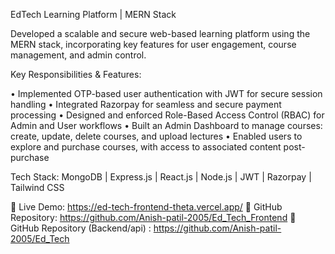 EdTech Learning Platform | MERN Stack

Developed a scalable and secure web-based learning platform using the MERN stack, incorporating key features for user engagement, course management, and admin control.

Key Responsibilities & Features:

• Implemented OTP-based user authentication with JWT for secure session handling
• Integrated Razorpay for seamless and secure payment processing
• Designed and enforced Role-Based Access Control (RBAC) for Admin and User workflows
• Built an Admin Dashboard to manage courses: create, update, delete courses, and upload lectures
• Enabled users to explore and purchase courses, with access to associated content post-purchase

Tech Stack: MongoDB | Express.js | React.js | Node.js | JWT | Razorpay | Tailwind CSS

🔗 Live Demo: https://ed-tech-frontend-theta.vercel.app/
🔗 GitHub Repository: https://github.com/Anish-patil-2005/Ed_Tech_Frontend
🔗 GitHub Repository (Backend/api) : https://github.com/Anish-patil-2005/Ed_Tech
